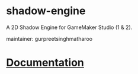 # shadow-engine
A 2D Shadow Engine for GameMaker Studio (1 &amp; 2).

maintainer: gurpreetsinghmatharoo

# [Documentation](https://gurpreetsinghmatharoo.github.io/shadows-doc/)
